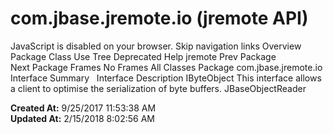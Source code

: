 # com.jbase.jremote.io (jremote   API)

JavaScript is disabled on your browser. Skip navigation links Overview Package Class Use Tree Deprecated Help jremote Prev Package Next Package Frames No Frames All Classes Package com.jbase.jremote.io Interface Summary   Interface Description IByteObject This interface allows a client to optimise the serialization of byte buffers. JBaseObjectReader  

**Created At:** 9/25/2017 11:53:38 AM  
**Updated At:** 2/15/2018 8:02:56 AM  

